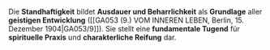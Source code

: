 
Die **Standhaftigkeit** bildet **Ausdauer und Beharrlichkeit** als **Grundlage** aller **geistigen Entwicklung** ([[GA053 (9.) VOM INNEREN LEBEN, Berlin, 15. Dezember 1904|GA053/9]]). Sie stellt eine **fundamentale Tugend** für **spirituelle Praxis** und **charakterliche Reifung** dar.
